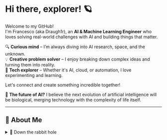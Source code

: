 # Hi there, explorer! 🪐 
Welcome to my GitHub!  
I'm Francesco (aka Draugh1r), an **AI & Machine Learning Engineer** who loves solving real-world challenges with AI and building things that matter.  

🔍 **Curious mind** – I’m always diving into AI research, space, and the unknown.  
💡 **Creative problem solver** – I enjoy breaking down complex ideas and turning them into reality.  
🚀 **Tech explorer** – Whether it's AI, cloud, or automation, I love experimenting and learning.  

Let's connect and create something incredible together!

🧬 **The future of AI?** I believe the next evolution of artificial intelligence will be biological, merging technology with the complexity of life itself.  

---
## 🚀 About Me
<details>
<summary> 🐇 Down the rabbit hole </summary>

- 🌍 Building **NeoSapiensAI**, an AI and data-driven company developing solutions for mid-sized enterprises.  
- 🎓 Dropped out of Computer Science to **focus on hands-on AI development** and real-world applications.  
- 🤖 Passionate about **Artificial Intelligence, Deep Learning, and Cloud Infrastructure**, always pushing boundaries.  
- 📚 Studied Machine Learning with **Andrew Ng**, refining my skills through research, projects, and experiments.  
- 🛠️ Experienced with **Python, PyTorch, C++, AWS, DigitalOcean, and Netlify**, building scalable and efficient AI systems.  
- 🛸 **Beyond tech:** I love **exploring the mysteries of the universe, playing and listening to music, reading books, watching anime, and cooking**.  
</details>
